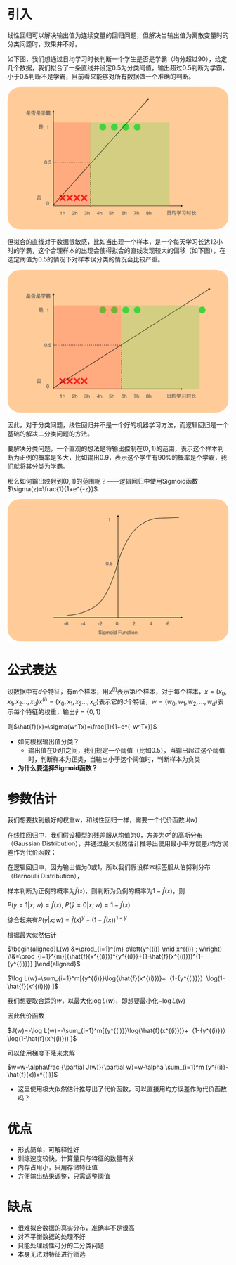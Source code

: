 # 引入

线性回归可以解决输出值为连续变量的回归问题，但解决当输出值为离散变量时的分类问题时，效果并不好。

如下图，我们想通过日均学习时长判断一个学生是否是学霸（均分超过90），给定几个数据，我们拟合了一条直线并设定0.5为分类阈值，输出超过0.5判断为学霸，小于0.5判断不是学霸，目前看来能够对所有数据做一个准确的判断。

![Untitled](images/README/Untitled-164329496763043.png)

但拟合的直线对于数据很敏感，比如当出现一个样本，是一个每天学习长达12小时的学霸，这个合理样本的出现会使得拟合的直线发现较大的偏移（如下图），在选定阈值为0.5的情况下对样本误分类的情况会比较严重。

![Untitled](images/README/Untitled-164329498655344.png)

因此，对于分类问题，线性回归并不是一个好的机器学习方法，而逻辑回归是一个基础的解决二分类问题的方法。

要解决分类问题，一个直观的想法是将输出控制在$(0,1)$的范围，表示这个样本判断为正例的概率是多大，比如输出0.9，表示这个学生有90%的概率是个学霸，我们就将其分类为学霸。

那么如何输出映射到$(0,1)$的范围呢？——逻辑回归中使用Sigmoid函数$\sigma(z)=\frac{1}{1+e^{-z}}$

![Untitled](images/README/Untitled-164329500171245.png)

# 公式表达

设数据中有$d$个特征，有m个样本，用$x^{(i)}$表示第$i$个样本，对于每个样本，$x=(x_0,x_1,x_2...,x_d)$$x^{(i)}=(x_0,x_1,x_2...,x_d)$表示它的$d$个特征，$w=(w_0,w_1,w_2,...,w_d)$表示每个特征的权重，输出$\hat{y}=\{0,1\}$

则$\hat{f}(x)=\sigma(w^Tx)=\frac{1}{1+e^{-w^Tx}}$

- 如何根据输出值分类？
  - 输出值在0到1之间，我们规定一个阈值（比如0.5），当输出超过这个阈值时，判断样本为正类，当输出小于这个阈值时，判断样本为负类
- **为什么要选择Sigmoid函数？**

# 参数估计

我们想要找到最好的权重$w$，和线性回归一样，需要一个代价函数$J(w)$

在线性回归中，我们假设模型的残差服从均值为0，方差为$\sigma^2$的高斯分布（Gaussian Distribution），并通过最大似然估计推导出使用最小平方误差/均方误差作为代价函数；

在逻辑回归中，因为输出值为0或1，所以我们假设样本标签服从伯努利分布（Bernoulli Distribution），

样本判断为正例的概率为$\hat{f}(x)$，则判断为负例的概率为$1-\hat{f}(x)$，则

$P({y}=1|x;w)=\hat{f}(x)$, $P(\hat{y}=0|x;w)=1-\hat{f}(x)$

综合起来有$P({y}|x;w)={\hat{f}(x)}^y+(1-\hat{f}(x))^{1-y}$

根据最大似然估计

$\begin{aligned}L(w) &=\prod_{i=1}^{m} p\left(y^{(i)} \mid x^{(i)} ; w\right) \\&=\prod_{i=1}^{m}[{\hat{f}(x^{(i)})}^{y^{(i)}}+(1-\hat{f}(x^{(i)}))^{1-{y^{(i)}}} ]\end{aligned}$

$\log L(w)=\sum_{i=1}^m[{y^{(i)}}\log{\hat{f}(x^{(i)})}+（1-{y^{(i)}}）\log(1-\hat{f}(x^{(i)})) ]$

我们想要取合适的$w$，以最大化$\log L(w)$，即想要最小化$-\log L(w)$

因此代价函数

$J(w)=-\log L(w)=-\sum_{i=1}^m[{y^{(i)}}\log{\hat{f}(x^{(i)})}+（1-{y^{(i)}}）\log(1-\hat{f}(x^{(i)})) ]$

可以使用梯度下降来求解

$w=w-\alpha\frac {\partial J(w)}{\partial w}=w-\alpha \sum_{i=1}^m (y^{(i)}-\hat{f}(x))x^{(i)}$

- 这里使用极大似然估计推导出了代价函数，可以直接用均方误差作为代价函数吗？

# 优点

- 形式简单，可解释性好
- 训练速度较快，计算量只与特征的数量有关
- 内存占用小，只用存储特征值
- 方便输出结果调整，只需调整阈值

# 缺点

- 很难拟合数据的真实分布，准确率不是很高
- 对不平衡数据的处理不好
- 只能处理线性可分的二分类问题
- 本身无法对特征进行筛选